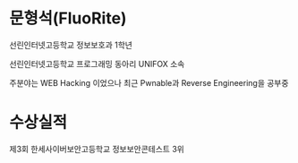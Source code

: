 
# 문형석(FluoRite)
선린인터넷고등학교 정보보호과 1학년

선린인터넷고등학교 프로그래밍 동아리 UNIFOX 소속

주분야는 WEB Hacking 이었으나 최근 Pwnable과 Reverse Engineering을 공부중

# 수상실적
제3회 한세사이버보안고등학교 정보보안콘테스트 3위
